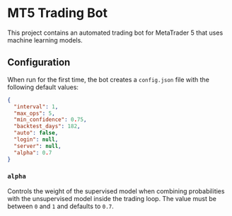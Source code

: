 # MT5 Trading Bot

This project contains an automated trading bot for MetaTrader 5 that uses machine learning models.

## Configuration

When run for the first time, the bot creates a `config.json` file with the following default values:

```json
{
  "interval": 1,
  "max_ops": 5,
  "min_confidence": 0.75,
  "backtest_days": 182,
  "auto": false,
  "login": null,
  "server": null,
  "alpha": 0.7
}
```

### `alpha`
Controls the weight of the supervised model when combining probabilities with the unsupervised model inside the trading loop. The value must be between `0` and `1` and defaults to `0.7`.
